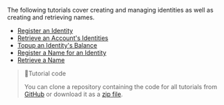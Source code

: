 The following tutorials cover creating and managing identities as well as creating and retrieving names.

- [Register an Identity](doc:tutorial-register-an-identity) 
- [Retrieve an Account's Identities](doc:tutorial-retrieve-an-accounts-identities) 
- [Topup an Identity's Balance](doc:tutorial-topup-an-identity-balance) 
- [Register a Name for an Identity](doc:tutorial-register-a-name-for-an-identity) 
- [Retrieve a Name](doc:tutorial-retrieve-a-name)

> 📘Tutorial code
>
> You can clone a repository containing the code for all tutorials from <a href="https://github.com/dashevo/platform-readme-tutorials#readme" target="_blank">GitHub</a> or download it as a [zip file](https://github.com/dashevo/platform-readme-tutorials/archive/refs/heads/main.zip).